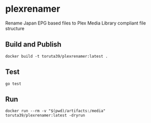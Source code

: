 # plexrenamer

Rename Japan EPG based files to Plex Media Library compliant file structure

## Build and Publish

```
docker build -t toruta39/plexrenamer:latest .
```

## Test

```
go test
```

## Run

```
docker run --rm -v "$(pwd)/artifacts:/media" toruta39/plexrenamer:latest -dryrun
```